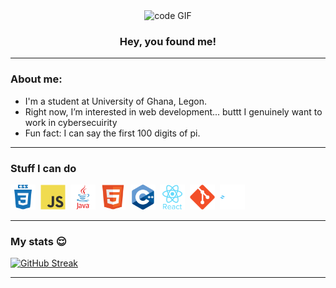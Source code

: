 <div align="center">
  <img src="https://media0.giphy.com/media/v1.Y2lkPTc5MGI3NjExcDJiajBvZHJnbmtuenQ2bXRiNGtrYTh2cGV6bW81MzcwNG5oYzVoZiZlcD12MV9naWZzX3NlYXJjaCZjdD1n/13HgwGsXF0aiGY/200.webp" alt = "code GIF"/>
</div>
  
<h3 align="center"> Hey, you found me! </h3>

---

### About me:
+ I'm a student at University of Ghana, Legon.
+ Right now, I’m interested in web development... buttt I genuinely want to work in cybersecuirity
+ Fun fact: I can say the first 100 digits of pi.
---
### Stuff I can do
  <div>
      
  <img src="https://github.com/devicons/devicon/blob/master/icons/css3/css3-plain-wordmark.svg"  title="CSS3" alt="CSS" width="40" height="40"/>&nbsp;
  <img src="https://github.com/devicons/devicon/blob/master/icons/javascript/javascript-original.svg" title="JavaScript" alt="JavaScript" width="40" height="40"/>&nbsp;
  <img src="https://github.com/devicons/devicon/blob/master/icons/java/java-original-wordmark.svg" title="Java" alt="Java" width="40" height="40"/>&nbsp;
  <img src="https://github.com/devicons/devicon/blob/master/icons/html5/html5-original.svg" title="HTML5" alt="HTML" width="40" height="40"/>&nbsp;
  <img src="https://github.com/devicons/devicon/blob/master/icons/cplusplus/cplusplus-original.svg" title="HTML5" alt="HTML" width="40" height="40"/>&nbsp;
  <img src="https://github.com/devicons/devicon/blob/master/icons/react/react-original-wordmark.svg" title="React" alt="React" width="40" height="40"/>&nbsp;
  <img src="https://github.com/devicons/devicon/blob/master/icons/git/git-original.svg" title="Git" alt="Git" width="40" height="40"/>&nbsp;
  <img src="https://github.com/devicons/devicon/blob/master/icons/tailwindcss/tailwindcss-original-wordmark.svg" title="TailwindCSS" alt="TailwindCSS" width="40" height="40"/>&nbsp;

</div>

---

### My stats 😌
[![GitHub Streak](http://github-readme-streak-stats.herokuapp.com?user=favourrr-a&theme=github-dark-dimmed&hide_border=true)](https://git.io/streak-stats)
<!--START_SECTION:waka--><!--END_SECTION:waka-->
---
<img src="https://komarev.com/ghpvc/?username=favourrr-a&style=flat-square&color=blue" alt=""/>
<!---
favourrr-a/favourrr-a is a ✨ special ✨ repository because its `README.md` (this file) appears on your GitHub profile.
You can click the Preview link to take a look at your changes.
--->
